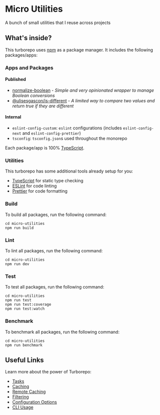 # Micro Utilities

A bunch of small utilities that I reuse across projects

## What's inside?

This turborepo uses [npm](https://www.npmjs.com/) as a package manager. It includes the following packages/apps:

### Apps and Packages

#### Published

- [normalize-boolean](/packages/normalize-boolean/README.md) - _Simple and very opinionated wrapper to manage Boolean conversions_
- [@ulisesgascon/is-different](/packages/is-different/README.md) - _A limited way to compare two values and return true if they are different_

#### Internal
- `eslint-config-custom`: `eslint` configurations (includes `eslint-config-next` and `eslint-config-prettier`)
- `tsconfig`: `tsconfig.json`s used throughout the monorepo

Each package/app is 100% [TypeScript](https://www.typescriptlang.org/).

### Utilities

This turborepo has some additional tools already setup for you:

- [TypeScript](https://www.typescriptlang.org/) for static type checking
- [ESLint](https://eslint.org/) for code linting
- [Prettier](https://prettier.io) for code formatting

### Build

To build all packages, run the following command:

```
cd micro-utilities
npm run build
```

### Lint

To lint all packages, run the following command:

```
cd micro-utilities
npm run dev
```

### Test

To test all packages, run the following command:

```
cd micro-utilities
npm run test
npm run test:coverage
npm run test:watch
```

### Benchmark

To benchmark all packages, run the following command:

```
cd micro-utilities
npm run benchmark
```



## Useful Links

Learn more about the power of Turborepo:

- [Tasks](https://turbo.build/repo/docs/core-concepts/monorepos/running-tasks)
- [Caching](https://turbo.build/repo/docs/core-concepts/caching)
- [Remote Caching](https://turbo.build/repo/docs/core-concepts/remote-caching)
- [Filtering](https://turbo.build/repo/docs/core-concepts/monorepos/filtering)
- [Configuration Options](https://turbo.build/repo/docs/reference/configuration)
- [CLI Usage](https://turbo.build/repo/docs/reference/command-line-reference)
